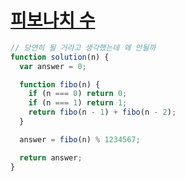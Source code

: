 # [피보나치 수](https://programmers.co.kr/learn/courses/30/lessons/12945)

```js
// 당연히 될 거라고 생각했는데 왜 안될까
function solution(n) {
  var answer = 0;

  function fibo(n) {
    if (n === 0) return 0;
    if (n === 1) return 1;
    return fibo(n - 1) + fibo(n - 2);
  }

  answer = fibo(n) % 1234567;

  return answer;
}
```
